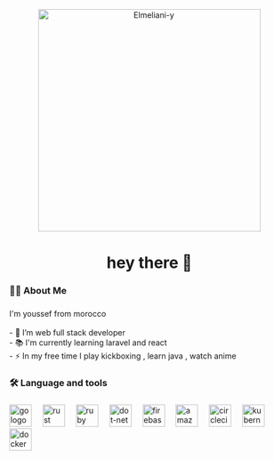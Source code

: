 <div align="center">
  <img height="400px" src="https://media2.giphy.com/media/qgQUggAC3Pfv687qPC/giphy.gif" alt="Elmeliani-y" />
</div>

###


###



###

<h1 align="center">hey there 👋</h1>

###

<h3 align="left">👩‍💻  About Me</h3>

###

<p align="left">I'm youssef from morocco <br><br>- 🔭 I’m web full stack developer <br>- 📚 I'm currently learning laravel and react <br>- ⚡ In my free time I play kickboxing , learn java , watch anime</p>

###

<h3 align="left">🛠 Language and tools</h3>

###

<div align="left">
  <img src="https://cdn.jsdelivr.net/gh/devicons/devicon/icons/tailwindcss/tailwindcss-original.svg" height="40" alt="go logo"  />
  <img width="12" />
  <img src="https://cdn.jsdelivr.net/gh/devicons/devicon/icons/reactbootstrap/reactbootstrap-original.svg" height="40" alt="rust logo"  />
  <img width="12" />
  <img src="https://cdn.jsdelivr.net/gh/devicons/devicon/icons/sqldeveloper/sqldeveloper-plain.svg" height="40" alt="ruby logo"  />
  <img width="12" />
  <img src="https://cdn.jsdelivr.net/gh/devicons/devicon/icons/redux/redux-original.svg" height="40" alt="dot-net logo"  />
  <img width="12" />
  <img src="https://cdn.jsdelivr.net/gh/devicons/devicon/icons/firebase/firebase-plain-wordmark.svg" height="40" alt="firebase logo"  />
  <img width="12" />
  <img src="https://cdn.jsdelivr.net/gh/devicons/devicon/icons/react/react-original.svg" height="40" alt="amazonwebservices logo"  />
  <img width="12" />
  <img src="https://cdn.jsdelivr.net/gh/devicons/devicon/icons/nodejs/nodejs-original.svg" height="40" alt="circleci logo"  />
  <img width="12" />
  <img src="https://cdn.jsdelivr.net/gh/devicons/devicon/icons//laravel/laravel-original.svg" height="40" alt="kubernetes logo"  />
  <img width="12" />
  <img src="https://cdn.jsdelivr.net/gh/devicons/devicon/icons/linux/linux-original.svg" height="40" alt="docker logo"  />
</div>

###

